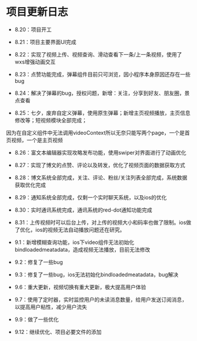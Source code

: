 # 项目更新日志

   - 8.20：项目开工

   - 8.21：项目主要界面UI完成

   - 8.22：实现了视频上传、视频查询、滑动查看下一条/上一条视频，使用了wxs增强动画交互

   - 8.23：点赞功能完成，弹幕组件目前只可浏览，因小程序本身原因还存在一些bug

   - 8.24：解决了弹幕的bug，授权问题，新增：关注，分享到好友、朋友圈，景点查看

   - 8.25：七夕，废弃自定义弹幕，使用原生弹幕；新增主页视频播放，主页信息修改等；短视频模块全部完成；

   因为在自定义组件中无法调用videoContext所以无奈只能写两个page，一个是首页视频，一个是主页视频

   - 8.26：富文本编辑器实现攻略发布功能，使用swiper对界面进行了动画优化

   - 8.27：实现了博文的点赞、评论以及转发，优化了视频页面的数据获取方式

   - 8.28：博文系统全部完成，关注、评论、粉丝/关注列表全部完成，系统数据获取优化完成

   - 8.29：通知系统全部完成，仅剩一个实时聊天系统，以及ios的优化

   - 8.30：实时通讯系统完成，通讯系统的red-dot通知功能完成

   - 8.31：上传视频时可以后台上传，对上传的视频大小和码率也做了限制。ios做了优化，ios的视频无法自动播放问题还在研究。

   - 9.1：新增模糊查询功能，ios下video组件无法初始化bindloadedmeatadata，造成视频无法播放，目前无法修改

   - 9.2：修复了一些bug

   - 9.3：修复了一些bug，ios无法初始化bindloadedmeatadata，bug解决

   - 9.6：重大更新，视频切换有重大更新，极大提高用户体验

   - 9.7：使用了定时器，实时监控用户的未读消息数量，给用户发送订阅消息，以提高用户粘性，减少用户流失

   - 9.9：做了一些优化

   - 9.12：继续优化、项目必要文件的添加